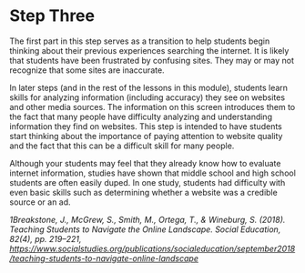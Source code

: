# Step Three

The first part in this step serves as a transition to help students begin thinking about their previous experiences searching the internet. It is likely that students have been frustrated by confusing sites. They may or may not recognize that some sites are inaccurate.

In later steps (and in the rest of the lessons in this module), students learn skills for analyzing information (including accuracy) they see on websites and other media sources. The information on this screen introduces them to the fact that many people have difficulty analyzing and understanding information they find on websites. This step is intended to have students start thinking about the importance of paying attention to website quality and the fact that this can be a difficult skill for many people.

Although your students may feel that they already know how to evaluate internet information, studies have shown that middle school and high school students are often easily duped. In one study, students had difficulty with even basic skills such as determining whether a website was a credible source or an ad.

*1Breakstone, J., McGrew, S., Smith, M., Ortega, T., & Wineburg, S. (2018). Teaching Students to Navigate the Online Landscape. Social Education, 82(4), pp. 219–221, https://www.socialstudies.org/publications/socialeducation/september2018/teaching-students-to-navigate-online-landscape*

